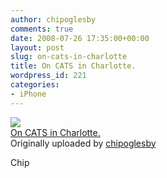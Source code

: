 ```yaml
---
author: chipoglesby
comments: true
date: 2008-07-26 17:35:00+00:00
layout: post
slug: on-cats-in-charlotte
title: On CATS in Charlotte.
wordpress_id: 221
categories:
- iPhone
---
```


[![](http://farm4.static.flickr.com/3020/2703592603_462949dcfa.jpg)](http://www.flickr.com/photos/chipoglesby/2703592603/)  
[On CATS in Charlotte.](http://www.flickr.com/photos/chipoglesby/2703592603/)  
Originally uploaded by [chipoglesby](http://www.flickr.com/people/chipoglesby/)

Chip  

